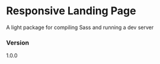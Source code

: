 # Responsive Landing Page

A light package for compiling Sass and running a dev server

### Version
1.0.0
